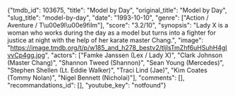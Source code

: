 {"tmdb_id": 103675, "title": "Model by Day", "original_title": "Model by Day", "slug_title": "model-by-day", "date": "1993-10-10", "genre": ["Action / Aventure / T\u00e9l\u00e9film"], "score": "3.2/10", "synopsis": "Lady X is a woman who works during the day as a model but turns into a fighter for justice at night with the help of her karate master Chang.", "image": "https://image.tmdb.org/t/p/w185_and_h278_bestv2/tljlsTmZhf6uHSuhH4gIvvCp4gg.jpg", "actors": ["Famke Janssen (Lex / Lady X)", "Clark Johnson (Master Chang)", "Shannon Tweed (Shannon)", "Sean Young (Mercedes)", "Stephen Shellen (Lt. Eddie Walker)", "Traci Lind (Jae)", "Kim Coates (Tommy Nolan)", "Nigel Bennett (Nicholai)"], "comments": [], "recommandations_id": [], "youtube_key": "notfound"}